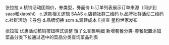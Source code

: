 张拉拉
a.核销活动团购价，券类型，券面价
b.订单列表展示订单来源（同步到saas和xiaoshi）
c.退款相关逻辑
SAAS
a.店铺社群二维码
b.品牌社群活动二维码
c.社群活动 卡券包
d.品牌切换
scm
a.漏建成本卡排查
星粉世家发布

张拉拉
优惠活动核销按钮样式调整
饿了么销售明细
新增套餐分类-套餐配置添加菜品分类下拉通过选中的菜品分类查询菜品列表